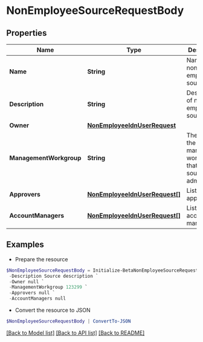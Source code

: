 # NonEmployeeSourceRequestBody
## Properties

Name | Type | Description | Notes
------------ | ------------- | ------------- | -------------
**Name** | **String** | Name of non-employee source. | 
**Description** | **String** | Description of non-employee source. | 
**Owner** | [**NonEmployeeIdnUserRequest**](NonEmployeeIdnUserRequest.md) |  | 
**ManagementWorkgroup** | **String** | The ID for the management workgroup that contains source sub-admins | [optional] 
**Approvers** | [**NonEmployeeIdnUserRequest[]**](NonEmployeeIdnUserRequest.md) | List of approvers. | [optional] 
**AccountManagers** | [**NonEmployeeIdnUserRequest[]**](NonEmployeeIdnUserRequest.md) | List of account managers. | [optional] 

## Examples

- Prepare the resource
```powershell
$NonEmployeeSourceRequestBody = Initialize-BetaNonEmployeeSourceRequestBody  -Name Retail `
 -Description Source description `
 -Owner null `
 -ManagementWorkgroup 123299 `
 -Approvers null `
 -AccountManagers null
```

- Convert the resource to JSON
```powershell
$NonEmployeeSourceRequestBody | ConvertTo-JSON
```

[[Back to Model list]](../README.md#documentation-for-models) [[Back to API list]](../README.md#documentation-for-api-endpoints) [[Back to README]](../README.md)

